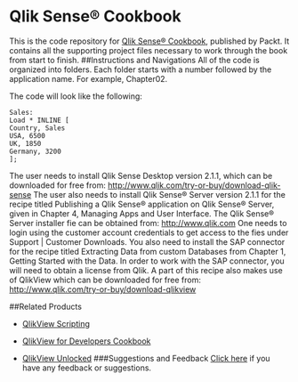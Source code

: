 

# Qlik Sense® Cookbook

This is the code repository for [Qlik Sense® Cookbook](https://www.packtpub.com/big-data-and-business-intelligence/qlik-sense-cookbook?utm_source=github&utm_medium=repository&utm_campaign=9781782175148), published by Packt. It contains all the supporting project files necessary to work through the book from start to finish.
##Instructions and Navigations
All of the code is organized into folders. Each folder starts with a number followed by the application name. For example, Chapter02.



The code will look like the following:
```
Sales:
Load * INLINE [
Country, Sales
USA, 6500
UK, 1850
Germany, 3200
];
```

The user needs to install Qlik Sense Desktop version 2.1.1, which can be downloaded for
free from:
http://www.qlik.com/try-or-buy/download-qlik-sense
The user also needs to install Qlik Sense® Server version 2.1.1 for the recipe titled Publishing
a Qlik Sense® application on Qlik Sense® Server, given in Chapter 4, Managing Apps and User
Interface.
The Qlik Sense® Server installer fie can be obtained from:
http://www.qlik.com
One needs to login using the customer account credentials to get access to the fies under
Support | Customer Downloads.
You also need to install the SAP connector for the recipe titled Extracting Data from custom
Databases from Chapter 1, Getting Started with the Data. In order to work with the SAP
connector, you will need to obtain a license from Qlik. A part of this recipe also makes use of
QlikView which can be downloaded for free from:
http://www.qlik.com/try-or-buy/download-qlikview

##Related Products
* [QlikView Scripting](https://www.packtpub.com/big-data-and-business-intelligence/qlikview-scripting?utm_source=github&utm_medium=repository&utm_campaign=9781782171669)

* [QlikView for Developers Cookbook](https://www.packtpub.com/big-data-and-business-intelligence/qlikview-developers-cookbook?utm_source=github&utm_medium=repository&utm_campaign=9781782179733)

* [QlikView Unlocked](https://www.packtpub.com/big-data-and-business-intelligence/qlikview-unlocked?utm_source=github&utm_medium=repository&utm_campaign=9781785285127)
###Suggestions and Feedback
[Click here](https://docs.google.com/forms/d/e/1FAIpQLSe5qwunkGf6PUvzPirPDtuy1Du5Rlzew23UBp2S-P3wB-GcwQ/viewform) if you have any feedback or suggestions.
